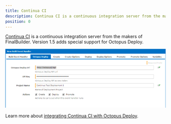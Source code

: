 ```yaml
---
title: Continua CI
description: Continua CI is a continuous integration server from the makers of FinalBuilder; version 1.5 adds special support for Octopus Deploy.
position: 0
---
```


[Continua CI](http://www.finalbuilder.com/continua-ci) is a continuous integration server from the makers of FinalBuilder. Version 1.5 adds special support for Octopus Deploy.

![](/docs/images/3048163/3278149.png)

Learn more about [integrating Continua CI with Octopus Deploy](http://www.finalbuilder.com/resources/blogs/postid/712/deployment-with-continua-ci-and-octopus-deploy).
